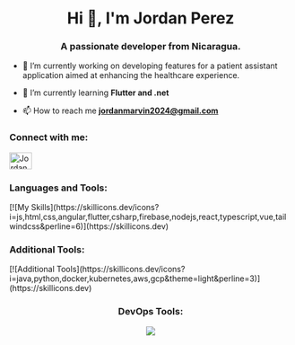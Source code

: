 <h1 align="center">Hi 👋, I'm Jordan Perez</h1>
<h3 align="center">A passionate developer from Nicaragua.</h3>

- 🔭 I’m currently working on developing features for a patient assistant application aimed at enhancing the healthcare experience.

- 🌱 I’m currently learning **Flutter and .net**

- 📫 How to reach me **jordanmarvin2024@gmail.com**

<h3 align="left">Connect with me:</h3>
<p align="left">
<a href="https://linkedin.com/in/jordan-marvin-pérez-peralta-644342224" target="blank"><img align="center" src="https://raw.githubusercontent.com/rahuldkjain/github-profile-readme-generator/master/src/images/icons/Social/linked-in-alt.svg" alt="Jordan Marvin Pérez Peralta" height="30" width="40" /></a>
</p>

<h3 align="left">Languages and Tools:</h3>
<p align="left">
  <!-- Replace the icon links with a simple skillicons.dev embed for easier maintenance and a cleaner look -->
  [![My Skills](https://skillicons.dev/icons?i=js,html,css,angular,flutter,csharp,firebase,nodejs,react,typescript,vue,tailwindcss&perline=6)](https://skillicons.dev)
</p>

<!-- Optional: Add a section with a light theme or different configuration -->
<h3 align="left">Additional Tools:</h3>
<p align="left">
  [![Additional Tools](https://skillicons.dev/icons?i=java,python,docker,kubernetes,aws,gcp&theme=light&perline=3)](https://skillicons.dev)
</p>

<!-- Centered icons example -->
<h3 align="center">DevOps Tools:</h3>
<p align="center">
  <a href="https://skillicons.dev">
    <img src="https://skillicons.dev/icons?i=git,docker,kubernetes,azure" />
  </a>
</p>
